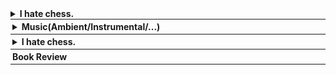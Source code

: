 <div style="border-bottom: 0.5px solid;">
  <details class="content-details" data-url="chess.html" data-type="html">
    <summary><b>I hate chess.</b></summary>
    <span class="content" style="display:block"></span>
  </details>
</div>



<div style="border-bottom: 0.5px solid; padding: 3px;"><details><summary><b>Music(Ambient/Instrumental/...)</b>
</summary><span id="music" style="font-size: 90%; display:block"></span></details></div>



<div style="border-bottom: 0.5px solid; padding: 3px;"><details><summary><b>I hate chess.</b>
</summary><span id="chess" style="display:block"></span><div id="load-more-chess" style="height: 100px;"></div></details></div>

<div style="border-bottom: 0.5px solid; padding: 3px;"><b>Book Review</b>
<span id="review" style="display:block; font-size: 90%"></span></div>

<script src="load.js"></script>



